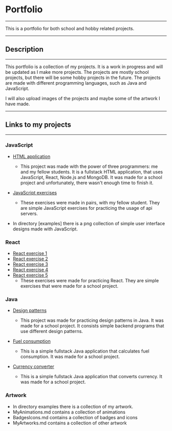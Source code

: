 <h1> Portfolio </h1>

****

This is a portfolio for both school and hobby related projects.

****

## Description

****

This portfolio is a collection of my projects. It is a work in progress and will be updated as I make more projects. 
The projects are mostly school projects, but there will be some hobby projects in the future. 
The projects are made with different programming languages, such as Java and JavaScript.

I will also upload images of the projects and maybe some of the artwork I have made.

****

## Links to my projects

****
### JavaScript

- [HTML application](https://github.com/maisajulianna/web7/tree/2.0)
  - This project was made with the power of three programmers: me and my fellow students. It is a fullstack HTML application,
  that uses JavaScript, React, Node.js and MongoDB. It was made for a school project and unfortunately, there wasn't enough time to finish it.

- [JavaScript exercises](https://github.com/aliisaro/WEEK7WednesdayPairProgramming/tree/task5)
  - These exercises were made in pairs, with my fellow student. They are simple JavaScript exercises for practicing the usage of api servers.

- In directory [examples] there is a png collection of simple user interface designs made with JavaScript. 

### React 

- [React exercise 1](https://github.com/mangomansikka/firstreact1)
- [React exercise 2](https://github.com/mangomansikka/firstreact2)
- [React exercise 3](https://github.com/mangomansikka/firstreact3)
- [React exercise 4](https://github.com/mangomansikka/secondreact1)
- [React exercise 5](https://github.com/mangomansikka/secondreact2)
  - These exercises were made for practicing React. They are simple exercises that were made for a school project.

### Java

- [Design patterns](https://github.com/mangomansikka/Suunnittelumallit24S)
  - This project was made for practicing design patterns in Java. It was made for a school project.
  It consists simple backend programs that use different design patterns.

- [Fuel consumption](https://github.com/mangomansikka/FuelConsumption)
  - This is a simple fullstack Java application that calculates fuel consumption. It was made for a school project.

- [Currency converter](https://github.com/mangomansikka/CurrencyConverter/tree/main/src/main)
  - This is a simple fullstack Java application that converts currency. It was made for a school project.

### Artwork
- In directory examples there is a collection of my artwork.
- MyAnimations.md contains a collection of animations
- BadgesIcons.md contains a collection of badges and icons
- MyArtworks.md contains a collection of other artwork
